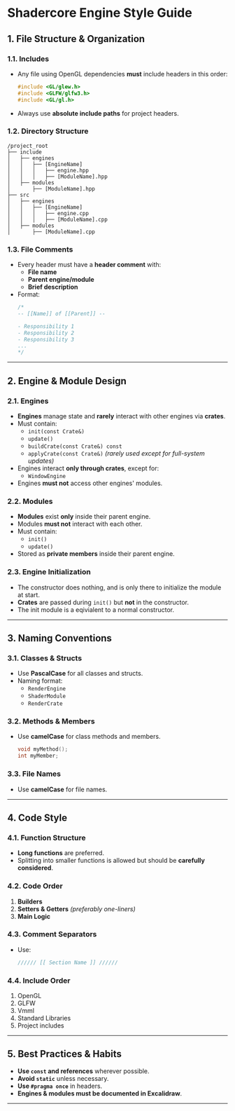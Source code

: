 # **Shadercore Engine Style Guide**

## **1. File Structure & Organization**

### **1.1. Includes**
- Any file using OpenGL dependencies **must** include headers in this order:  
  ```cpp
  #include <GL/glew.h>
  #include <GLFW/glfw3.h>
  #include <GL/gl.h>
  ```
- Always use **absolute include paths** for project headers.

### **1.2. Directory Structure**
```
/project_root
├── include
│   ├── engines
│   │   ├── [EngineName]
│   │   │   ├── engine.hpp
│   │   │   ├── [ModuleName].hpp
│   ├── modules
│       ├── [ModuleName].hpp
├── src
│   ├── engines
│   │   ├── [EngineName]
│   │   │   ├── engine.cpp
│   │   │   ├── [ModuleName].cpp
│   ├── modules
│       ├── [ModuleName].cpp
```

### **1.3. File Comments**
- Every header must have a **header comment** with:
  - **File name**
  - **Parent engine/module**
  - **Brief description**
- Format:
  ```cpp
  /*
  -- [[Name]] of [[Parent]] --

  - Responsibility 1
  - Responsibility 2
  - Responsibility 3
  ...
  */
  ```

---

## **2. Engine & Module Design**

### **2.1. Engines**
- **Engines** manage state and **rarely** interact with other engines via **crates**.
- Must contain:
  - `init(const Crate&)`
  - `update()`
  - `buildCrate(const Crate&) const`
  - `applyCrate(const Crate&)` *(rarely used except for full-system updates)*
- Engines interact **only through crates**, except for:
  - `WindowEngine`
- Engines **must not** access other engines' modules.

### **2.2. Modules**
- **Modules** exist **only** inside their parent engine.
- Modules **must not** interact with each other.
- Must contain:
  - `init()`
  - `update()`
- Stored as **private members** inside their parent engine.

### **2.3. Engine Initialization**
- The constructor does nothing, and is only there to initialize the module at start.
- **Crates** are passed during `init()` but **not** in the constructor.
- The init module is a eqivialent to a normal constructor.

---

## **3. Naming Conventions**

### **3.1. Classes & Structs**
- Use **PascalCase** for all classes and structs.
- Naming format:
  - `RenderEngine`
  - `ShaderModule`
  - `RenderCrate`

### **3.2. Methods & Members**
- Use **camelCase** for class methods and members.
  ```cpp
  void myMethod();
  int myMember;
  ```

### **3.3. File Names**
- Use **camelCase** for file names.

---

## **4. Code Style**

### **4.1. Function Structure**
- **Long functions** are preferred.
- Splitting into smaller functions is allowed but should be **carefully considered**.

### **4.2. Code Order**
1. **Builders**
2. **Setters & Getters** *(preferably one-liners)*
3. **Main Logic**

### **4.3. Comment Separators**
- Use:
  ```cpp
  ////// [[ Section Name ]] //////
  ```

### **4.4. Include Order**
1. OpenGL  
2. GLFW  
3. Vmml
4. Standard Libraries  
5. Project includes  

---

## **5. Best Practices & Habits**
- **Use `const` and references** wherever possible.
- **Avoid `static`** unless necessary.
- **Use `#pragma once`** in headers.
- **Engines & modules must be documented in Excalidraw**.

---

